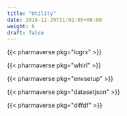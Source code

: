 ```yaml
---
title: "Utility"
date: 2018-12-29T11:02:05+06:00
weight: 6
draft: false
---
```


{{< pharmaverse pkg="logrx" >}}

{{< pharmaverse pkg="whirl" >}}

{{< pharmaverse pkg="envsetup" >}}

{{< pharmaverse pkg="datasetjson" >}}

{{< pharmaverse pkg="diffdf" >}}
